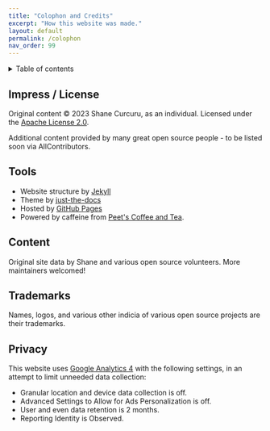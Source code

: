```yaml
---
title: "Colophon and Credits"
excerpt: "How this website was made."
layout: default
permalink: /colophon
nav_order: 99
---
```


<details markdown="block">
  <summary>
    Table of contents
  </summary>
  {: .text-delta }
- TOC
{:toc}
</details>

## Impress / License

Original content &copy; 2023 Shane Curcuru, as an individual.  Licensed under the [Apache License 2.0](https://www.apache.org/licenses/LICENSE-2.0.html).

Additional content provided by many great open source people - to be listed soon via AllContributors.

## Tools

- Website structure by [Jekyll](https://jekyllrb.com/)
- Theme by [just-the-docs](https://github.com/just-the-docs/just-the-docs)
- Hosted by [GitHub Pages](https://pages.github.com/)
- Powered by caffeine from [Peet's Coffee and Tea](http://www.whyilovepeets.com/).

## Content

Original site data by Shane and various open source volunteers.  More maintainers welcomed!

## Trademarks

Names, logos, and various other indicia of various open source projects are their trademarks.

## Privacy

This website uses [Google Analytics 4](https://support.google.com/analytics/answer/10089681) with the following settings, in an attempt to limit unneeded data collection:

- Granular location and device data collection is off.
- Advanced Settings to Allow for Ads Personalization is off.
- User and even data retention is 2 months.
- Reporting Identity is Observed.
